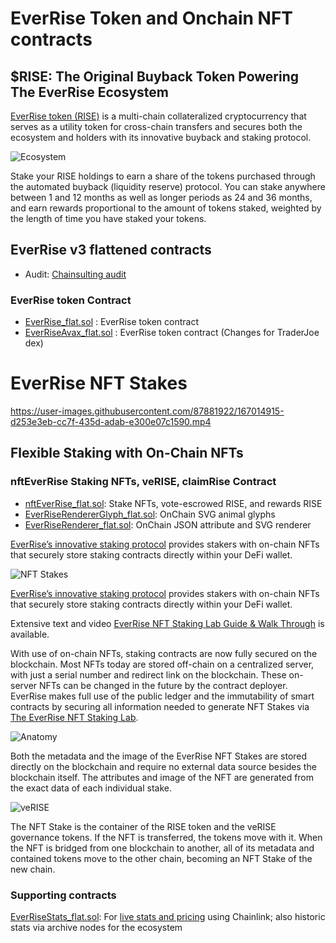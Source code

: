 # EverRise Token and Onchain NFT contracts

## $RISE: The Original Buyback Token Powering The EverRise Ecosystem

[EverRise token (RISE)](https://everrise.com/rise/) is a multi-chain collateralized cryptocurrency that serves as a utility token for cross-chain transfers and secures both the ecosystem and holders with its innovative buyback and staking protocol.

![Ecosystem](https://data.everrise.com/images/ecosystem-800.png)

Stake your RISE holdings to earn a share of the tokens purchased through the automated buyback (liquidity reserve) protocol. You can stake anywhere between 1 and 12 months as well as longer periods as 24 and 36 months, and earn rewards proportional to the amount of tokens staked, weighted by the length of time you have staked your tokens.

## EverRise v3 flattened contracts

* Audit: [Chainsulting audit](https://github.com/chainsulting/Smart-Contract-Security-Audits/blob/master/EverRise/02_Smart_Contract_Audit_EverRise_Token_Staking_v3.pdf)

### EverRise token Contract 

* [EverRise_flat.sol](EverRise_flat.sol) : EverRise token contract
* [EverRiseAvax_flat.sol](EverRiseAvax_flat.sol) : EverRise token contract (Changes for TraderJoe dex)

# EverRise NFT Stakes

https://user-images.githubusercontent.com/87881922/167014915-d253e3eb-cc7f-435d-adab-e300e07c1590.mp4

## Flexible Staking with On-Chain NFTs

### nftEverRise Staking NFTs, veRISE, claimRise Contract

* [nftEverRise_flat.sol](nftEverRise_flat.sol): Stake NFTs, vote-escrowed RISE, and rewards RISE
* [EverRiseRendererGlyph_flat.sol](EverRiseRendererGlyph_flat.sol): OnChain SVG animal glyphs
* [EverRiseRenderer_flat.sol](EverRiseRenderer_flat.sol): OnChain JSON attribute and SVG renderer 

[EverRise’s innovative staking protocol](https://everrise.com/everstake/) provides stakers with on-chain NFTs that securely store staking contracts directly within your DeFi wallet.

![NFT Stakes](https://data.everrise.com/images/everrise-nft-stakes-800.png)

[EverRise’s innovative staking protocol](https://everrise.com/everstake/) provides stakers with on-chain NFTs that securely store staking contracts directly within your DeFi wallet.

Extensive text and video [EverRise NFT Staking Lab Guide & Walk Through](https://everrise.com/post/everrise-nft-staking-lab-guide/) is available.

With use of on-chain NFTs, staking contracts are now fully secured on the blockchain. Most NFTs today are stored off-chain on a centralized server, with just a serial number and redirect link on the blockchain. These on-server NFTs can be changed in the future by the contract deployer. EverRise makes full use of the public ledger and the immutability of smart contracts by securing all information needed to generate NFT Stakes via [The EverRise NFT Staking Lab](https://v3app.everrise.com/).


![Anatomy](https://data.everrise.com/images/anatomy-everrise-nft-stakes-800.png)


Both the metadata and the image of the EverRise NFT Stakes are stored directly on the blockchain and require no external data source besides the blockchain itself. The attributes and image of the NFT are generated from the exact data of each individual stake.


![veRISE](https://data.everrise.com/images/verise-breakdown-800.png)


The NFT Stake is the container of the RISE token and the veRISE governance tokens. If the NFT is transferred, the tokens move with it. When the NFT is bridged from one blockchain to another, all of its metadata and contained tokens move to the other chain, becoming an NFT Stake of the new chain.


### Supporting contracts

[EverRiseStats_flat.sol](EverRiseStats_flat.sol): For [live stats and pricing](https://data.everrise.com/stats.html) using Chainlink; also historic stats via archive nodes for the ecosystem


